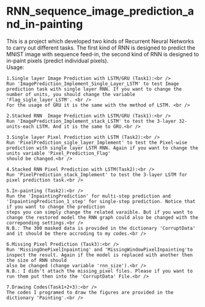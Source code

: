 # RNN_sequence_image_prediction_and_in-painting <br />
This is a project which developed two kinds of Recurrent Neural Networks to carry out different tasks. The first kind of RNN is designed to predict the MNIST image with sequence feed-in, the second kind of RNN is designed to in-paint pixels (predict individual pixels). <br />
Usage: <br />

	1.Single layer Image Prediction with LSTM/GRU (Task1):<br />
	Run 'ImagePrediction_Implement_Single_Layer_LSTM' to test Image prediction task with single layer RNN. If you want to change the number of units, you should change the variable 'Flag_sigle_layer_LSTM'. <br />
	For the usage of GRU it is the same with the method of LSTM. <br />
	
	2.Stacked RNN  Image Prediction with LSTM/GRU (Task1):<br />
	Run 'ImagePrediction_Implement_stack_LSTM' to test the 3-layer 32-units-each LSTM. And it is the same to GRU.<br />
	
	3.Single layer Pixel Prediction with LSTM (Task2):<br />
	Run 'PixelPrediction_sigle_layer_Implement' to test the Pixel-wise prediction with single layer LSTM RNN. Again if you want to change the units variable 'Pixel_Prediction_Flag'
	should be changed.<br />

	4.Stacked RNN Pixel Prediction with LSTM(Task2):<br />
	Run 'PixelPrediction_stack_Implement' to test the 3-layer LSTM for pixel prediction task.<br />

	5.In-painting (Task2):<br />
	Run the 'InpaintingPrediction' for multi-step prediction and 'InpaintingPrediction_1_step' for single-step prediction. Notice that if you want to change the prediction
	steps you can simply change the related varaible. But if you want to change the restored model the RNN graph could also be changed with the correponding settings.<br />
	N.B.: The 300 masked data is provided in the dictionary 'CorruptData' and it should be there accroding to my codes.<br />
	 
	6.Missing Pixel Prediction (Task3):<br />
	Run 'MissingOnePixelInpainting' and 'MissingWindowPixelInpainting'to inspect the result. Again if the model is replaced with another then the size of RNN should
	also be changed (change variable 'rnn_size').<br />
	N.B.: I didn't attach the missing_pixel files. Please if you want to run them put then into the 'CorruptData' File.<br />

	7.Drawing Codes(Task1+2+3):<br />
	The codes I programed to draw the figures are provided in the dictionary 'Painting'.<br />
